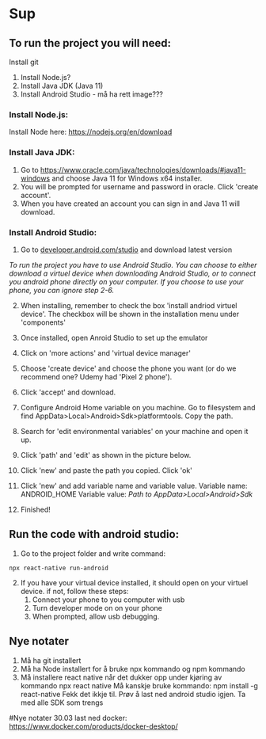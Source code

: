 # Sup


## To run the project you will need:
Install git
1. Install Node.js?
2. Install Java JDK (Java 11)
3. Install Android Studio - må ha rett image???

### Install Node.js:
Install Node here: https://nodejs.org/en/download

### Install Java JDK:
1. Go to https://www.oracle.com/java/technologies/downloads/#java11-windows and choose Java 11 for Windows x64 installer. 
2. You will be prompted for username and password in oracle. Click 'create account'.
3. When you have created an account you can sign in and Java 11 will download. 

### Install Android Studio:
1. Go to [developer.android.com/studio](developer.android.com/studio) and download latest version

*To run the project you have to use Android Studio. You can choose to either download a virtuel device when downloading Android Studio, or to connect you android phone directly on your computer. If you choose to use your phone, you can ignore step 2-6.*

2. When installing, remember to check the box 'install andriod virtuel device'. The checkbox will be shown in the installation menu under 'components' 
3. Once installed, open Anroid Studio to set up the emulator
4. Click on 'more actions' and 'virtual device manager' 
5. Choose 'create device' and choose the phone you want (or do we recommend one? Udemy had 'Pixel 2 phone'). 
6. Click 'accept' and download. 

7. Configure Android Home variable on you machine. Go to filesystem and find AppData>Local>Android>Sdk>platformtools. Copy the path. 
8. Search for 'edit environmental variables' on your machine and open it up. 
9. Click 'path' and 'edit' as shown in the picture below.
10. Click 'new' and paste the path you copied. Click 'ok'
11. Click 'new' and add variable name and variable value. 
    Variable name: ANDROID_HOME
    Variable value: *Path to AppData>Local>Android>Sdk*
12. Finished!

## Run the code with android studio:

1. Go to the project folder and write command:  
```
npx react-native run-android
```
2. If you have your virtual device installed, it should open on your virtuel device. if not, follow these steps: 
    1. Connect your phone to you computer with usb
    2. Turn developer mode on on your phone
    3. When prompted, allow usb debugging. 
    
    
 ## Nye notater
 1. Må ha git installert
 2. Må ha Node installert for å bruke npx kommando og npm kommando
 3. Må installere react native når det dukker opp under kjøring av kommando npx react native
    Må kanskje bruke kommando:  npm install -g react-native
 Fekk det ikkje til. Prøv å last ned android studio igjen. Ta med alle SDK som trengs
 
 
 
 #Nye notater 30.03
 last ned docker: https://www.docker.com/products/docker-desktop/
